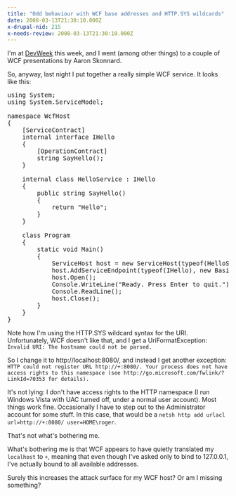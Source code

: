 ```yaml
---
title: "Odd behaviour with WCF base addresses and HTTP.SYS wildcards"
date: 2008-03-13T21:30:10.000Z
x-drupal-nid: 215
x-needs-review: 2008-03-13T21:30:10.000Z
---
```

I'm at [DevWeek](http://www.devweek.com/) this week, and I went (among other things) to a couple of WCF presentations by Aaron Skonnard.

So, anyway, last night I put together a really simple WCF service. It looks like this:

<pre>using System;
using System.ServiceModel;

namespace WcfHost
{
    [ServiceContract]
    internal interface IHello
    {
        [OperationContract]
        string SayHello();
    }

    internal class HelloService : IHello
    {
        public string SayHello()
        {
            return "Hello";
        }
    }

    class Program
    {
        static void Main()
        {
            ServiceHost host = new ServiceHost(typeof(HelloService), new Uri("http://+:8010/"));
            host.AddServiceEndpoint(typeof(IHello), new BasicHttpBinding(), "Hello");
            host.Open();
            Console.WriteLine("Ready. Press Enter to quit.");
            Console.ReadLine();
            host.Close();
        }
    }
}</pre>

Note how I'm using the HTTP.SYS wildcard syntax for the URI. Unfortunately, WCF doesn't like that, and I get a UriFormatException: `Invalid URI: The hostname could not be parsed.`

So I change it to http://localhost:8080/, and instead I get another exception: `HTTP could not register URL http://+:8080/. Your process does not have access rights to this namespace (see http://go.microsoft.com/fwlink/?LinkId=70353 for details).`

It's not lying: I don't have access rights to the HTTP namespace (I run Windows Vista with UAC turned off, under a normal user account). Most things work fine. Occasionally I have to step out to the Administrator account for some stuff. In this case, that would be a `netsh http add urlacl url=http://+:8080/ user=HOME\roger`.

That's not what's bothering me.

What's bothering me is that WCF appears to have quietly translated my `localhost` to `+`, meaning that even though I've asked only to bind to 127.0.0.1, I've actually bound to all available addresses.

Surely this increases the attack surface for my WCF host? Or am I missing something?
